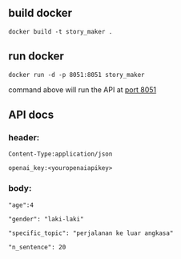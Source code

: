 ## build docker

```docker build -t story_maker .```

## run docker

```docker run -d -p 8051:8051 story_maker```

command above will run the API at [port 8051](http://127.0.0.1:8051)

## API docs

### header:

`Content-Type:application/json`

`openai_key:<youropenaiapikey>`

### body:

`"age":4`

`"gender": "laki-laki"`

`"specific_topic": "perjalanan ke luar angkasa"`

`"n_sentence": 20`
